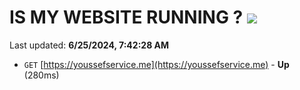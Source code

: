 # IS MY WEBSITE RUNNING ? [![](https://img.shields.io/static/v1?label=Sponsor&message=%E2%9D%A4&logo=GitHub&color=%23fe8e86)](https://github.com/sponsors/Youssef-Lehmam)

Last updated: **6/25/2024, 7:42:28 AM**

- `GET` [https://youssefservice.me](https://youssefservice.me) - **Up** (280ms)
